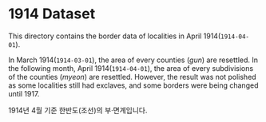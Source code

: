 1914 Dataset
============

This directory contains the border data of localities in April 1914(``1914-04-01``).

In March 1914(``1914-03-01``), the area of every counties (_gun_) are resettled. In the following month, April 1914(``1914-04-01``), the area of every subdivisions of the counties (_myeon_) are resettled. However, the result was not polished as some localities still had exclaves, and some borders were being changed until 1917.

1914년 4월 기준 한반도(조선)의 부·면계입니다.